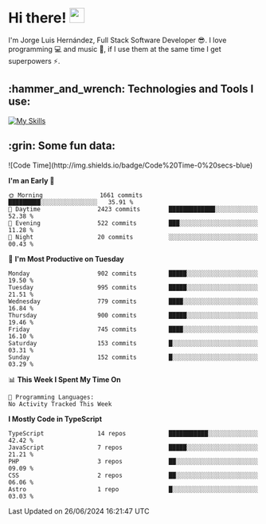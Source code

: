 <h1 align="left">
 <abc>
  <br>Hi there! <img src="https://user-images.githubusercontent.com/42378118/110234147-e3259600-7f4e-11eb-95be-0c4047144dea.gif" width="30"><br>
 </abc>
</h1>

I'm Jorge Luis Hernández, Full Stack Software Developer :sunglasses:. I love programming :computer: and music :musical_score:, if I use them at the same time I get superpowers :zap:. 


<h2 align="left">:hammer_and_wrench: Technologies and Tools I use:</h2>

[![My Skills](https://skillicons.dev/icons?i=js,ts,html,css,py,vue,react,next,nest,postgres,mysql)](https://skillicons.dev)

<h2 align="left">:grin: Some fun data:</h2>
<!--START_SECTION:waka-->
![Code Time](http://img.shields.io/badge/Code%20Time-0%20secs-blue)

**I'm an Early 🐤** 

```text
🌞 Morning                1661 commits        █████████░░░░░░░░░░░░░░░░   35.91 % 
🌆 Daytime                2423 commits        █████████████░░░░░░░░░░░░   52.38 % 
🌃 Evening                522 commits         ███░░░░░░░░░░░░░░░░░░░░░░   11.28 % 
🌙 Night                  20 commits          ░░░░░░░░░░░░░░░░░░░░░░░░░   00.43 % 
```
📅 **I'm Most Productive on Tuesday** 

```text
Monday                   902 commits         █████░░░░░░░░░░░░░░░░░░░░   19.50 % 
Tuesday                  995 commits         █████░░░░░░░░░░░░░░░░░░░░   21.51 % 
Wednesday                779 commits         ████░░░░░░░░░░░░░░░░░░░░░   16.84 % 
Thursday                 900 commits         █████░░░░░░░░░░░░░░░░░░░░   19.46 % 
Friday                   745 commits         ████░░░░░░░░░░░░░░░░░░░░░   16.10 % 
Saturday                 153 commits         █░░░░░░░░░░░░░░░░░░░░░░░░   03.31 % 
Sunday                   152 commits         █░░░░░░░░░░░░░░░░░░░░░░░░   03.29 % 
```


📊 **This Week I Spent My Time On** 

```text
💬 Programming Languages: 
No Activity Tracked This Week
```

**I Mostly Code in TypeScript** 

```text
TypeScript               14 repos            ███████████░░░░░░░░░░░░░░   42.42 % 
JavaScript               7 repos             █████░░░░░░░░░░░░░░░░░░░░   21.21 % 
PHP                      3 repos             ██░░░░░░░░░░░░░░░░░░░░░░░   09.09 % 
CSS                      2 repos             ██░░░░░░░░░░░░░░░░░░░░░░░   06.06 % 
Astro                    1 repo              █░░░░░░░░░░░░░░░░░░░░░░░░   03.03 % 
```




 Last Updated on 26/06/2024 16:21:47 UTC
<!--END_SECTION:waka-->
